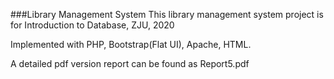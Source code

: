 ###Library Management System
This library management system project is for Introduction to Database, ZJU, 2020

Implemented with PHP, Bootstrap(Flat UI), Apache, HTML.

A detailed pdf version report can be found as Report5.pdf
